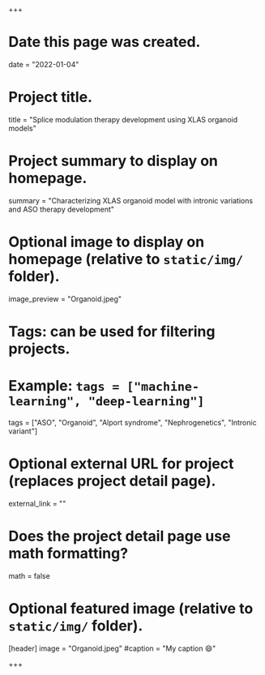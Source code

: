 +++
# Date this page was created.
date = "2022-01-04"

# Project title.
title = "Splice modulation therapy development using XLAS organoid models"

# Project summary to display on homepage.
summary = "Characterizing XLAS organoid model with intronic variations and ASO therapy development"

# Optional image to display on homepage (relative to `static/img/` folder).
image_preview = "Organoid.jpeg"

# Tags: can be used for filtering projects.
# Example: `tags = ["machine-learning", "deep-learning"]`
tags = ["ASO", "Organoid", "Alport syndrome", "Nephrogenetics", "Intronic variant"]

# Optional external URL for project (replaces project detail page).
external_link = ""

# Does the project detail page use math formatting?
math = false

# Optional featured image (relative to `static/img/` folder).
[header]
image = "Organoid.jpeg"
#caption = "My caption :smile:"

+++




